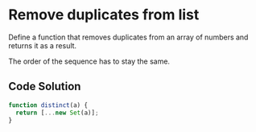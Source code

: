 # Remove duplicates from list

Define a function that removes duplicates from an array of numbers and returns it as a result.

The order of the sequence has to stay the same.


## Code Solution

```js
function distinct(a) {
  return [...new Set(a)];
}

```
